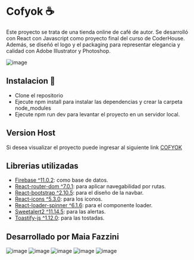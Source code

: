 # Cofyok ☕
Este proyecto se trata de una tienda online de café de autor. Se desarrolló con React con Javascript como proyecto final del curso de CoderHouse. Además, se diseñó el logo y el packaging para representar elegancia y calidad con Adobe Illustrator y Photoshop.

![image](./public/image/cofyok-navegabilidad.gif)

## Instalacion 🔧
- Clone el repositorio 
- Ejecute npm install para instalar las dependencias y crear la carpeta node_modules
- Ejecute npm run dev para levantar el proyecto en un servidor local.

## Version Host
Si desea visualizar el proyecto puede ingresar al siguiente link [COFYOK](https://fazzini-cofyok.vercel.app/)

## Librerias utilizadas
- [Firebase ^11.0.2](https://firebase.google.com/?hl=es-419): como base de datos.
- [React-router-dom ^7.0.1](https://reactrouter.com/): para aplicar navegabilidad por rutas.
- [React-bootstrap ^2.10.5](https://react-bootstrap.netlify.app/): para el diseño de la navbar.
- [React-icons ^5.3.0](https://react-icons.github.io/react-icons/): para los iconos.
- [React-loader-spinner ^6.1.6](https://mhnpd.github.io/react-loader-spinner/): para el componente loader.
- [Sweetalert2 ^11.14.5](https://sweetalert2.github.io/): para las alertas.
- [Toastify-js ^1.12.0](https://github.com/apvarun/toastify-js/blob/master/README.md): para las tostadas.

## Desarrollado por Maia Fazzini

![image](https://img.shields.io/badge/JavaScript-323330?style=for-the-badge&logo=javascript&logoColor=F7DF1E)
![image](https://img.shields.io/badge/CSS3-1572B6?style=for-the-badge&logo=css3&logoColor=white)
![image](https://img.shields.io/badge/React-20232A?style=for-the-badge&logo=react&logoColor=61DAFB)
![image](https://img.shields.io/badge/Adobe%20Illustrator-FF9A00?style=for-the-badge&logo=adobe%20illustrator&logoColor=white)
![image](https://img.shields.io/badge/Adobe%20Photoshop-31A8FF?style=for-the-badge&logo=Adobe%20Photoshop&logoColor=black)